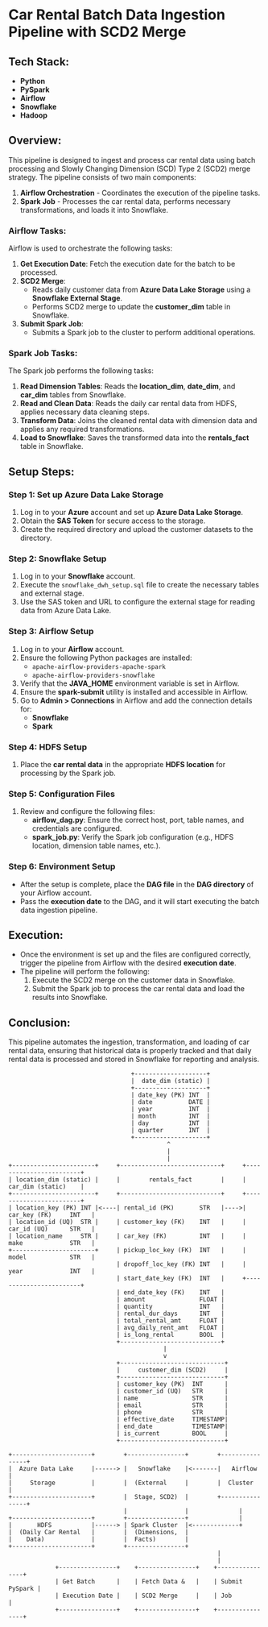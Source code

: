# Car Rental Batch Data Ingestion Pipeline with SCD2 Merge

## Tech Stack:
- **Python**
- **PySpark**
- **Airflow**
- **Snowflake**
- **Hadoop**

## Overview:
This pipeline is designed to ingest and process car rental data using batch processing and Slowly Changing Dimension (SCD) Type 2 (SCD2) merge strategy. The pipeline consists of two main components:
1. **Airflow Orchestration** - Coordinates the execution of the pipeline tasks.
2. **Spark Job** - Processes the car rental data, performs necessary transformations, and loads it into Snowflake.

### Airflow Tasks:
Airflow is used to orchestrate the following tasks:

1. **Get Execution Date**: Fetch the execution date for the batch to be processed.
2. **SCD2 Merge**: 
    - Reads daily customer data from **Azure Data Lake Storage** using a **Snowflake External Stage**.
    - Performs SCD2 merge to update the **customer_dim** table in Snowflake.
3. **Submit Spark Job**: 
    - Submits a Spark job to the cluster to perform additional operations.

### Spark Job Tasks:
The Spark job performs the following tasks:
1. **Read Dimension Tables**: Reads the **location_dim**, **date_dim**, and **car_dim** tables from Snowflake.
2. **Read and Clean Data**: Reads the daily car rental data from HDFS, applies necessary data cleaning steps.
3. **Transform Data**: Joins the cleaned rental data with dimension data and applies any required transformations.
4. **Load to Snowflake**: Saves the transformed data into the **rentals_fact** table in Snowflake.

## Setup Steps:

### Step 1: Set up Azure Data Lake Storage
1. Log in to your **Azure** account and set up **Azure Data Lake Storage**.
2. Obtain the **SAS Token** for secure access to the storage.
3. Create the required directory and upload the customer datasets to the directory.

### Step 2: Snowflake Setup
1. Log in to your **Snowflake** account.
2. Execute the `snowflake_dwh_setup.sql` file to create the necessary tables and external stage.
3. Use the SAS token and URL to configure the external stage for reading data from Azure Data Lake.

### Step 3: Airflow Setup
1. Log in to your **Airflow** account.
2. Ensure the following Python packages are installed:
   - `apache-airflow-providers-apache-spark`
   - `apache-airflow-providers-snowflake`
3. Verify that the **JAVA_HOME** environment variable is set in Airflow.
4. Ensure the **spark-submit** utility is installed and accessible in Airflow.
5. Go to **Admin > Connections** in Airflow and add the connection details for:
   - **Snowflake**
   - **Spark**

### Step 4: HDFS Setup
1. Place the **car rental data** in the appropriate **HDFS location** for processing by the Spark job.

### Step 5: Configuration Files
1. Review and configure the following files:
   - **airflow_dag.py**: Ensure the correct host, port, table names, and credentials are configured.
   - **spark_job.py**: Verify the Spark job configuration (e.g., HDFS location, dimension table names, etc.).
   
### Step 6: Environment Setup
- After the setup is complete, place the **DAG file** in the **DAG directory** of your Airflow account.
- Pass the **execution date** to the DAG, and it will start executing the batch data ingestion pipeline.

## Execution:

- Once the environment is set up and the files are configured correctly, trigger the pipeline from Airflow with the desired **execution date**.
- The pipeline will perform the following:
  1. Execute the SCD2 merge on the customer data in Snowflake.
  2. Submit the Spark job to process the car rental data and load the results into Snowflake.

## Conclusion:
This pipeline automates the ingestion, transformation, and loading of car rental data, ensuring that historical data is properly tracked and that daily rental data is processed and stored in Snowflake for reporting and analysis.

```
                                  +--------------------+
                                  |  date_dim (static) |
                                  +--------------------+
                                  | date_key (PK) INT  |
                                  | date          DATE |
                                  | year          INT  |
                                  | month         INT  |
                                  | day           INT  |
                                  | quarter       INT  |
                                  +--------------------+
                                            ^
                                            |
                                            |
+-----------------------+     +----------------------------+     +------------------------+
| location_dim (static) |     |        rentals_fact        |     |    car_dim (static)    |
+-----------------------+     +----------------------------+     +------------------------+
| location_key (PK) INT |<----| rental_id (PK)       STR   |---->| car_key (FK)     INT   |
| location_id (UQ)  STR |     | customer_key (FK)    INT   |     | car_id (UQ)      STR   |
| location_name     STR |     | car_key (FK)         INT   |     | make             STR   |
+-----------------------+     | pickup_loc_key (FK)  INT   |     | model            STR   |
                              | dropoff_loc_key (FK) INT   |     | year             INT   |
                              | start_date_key (FK)  INT   |     +------------------------+
                              | end_date_key (FK)    INT   |
                              | amount               FLOAT |
                              | quantity             INT   |
                              | rental_dur_days      INT   |
                              | total_rental_amt     FLOAT |
                              | avg_daily_rent_amt   FLOAT |
                              | is_long_rental       BOOL  |
                              +----------------------------+
                                           |
                                           v
                              +-----------------------------+
                              |     customer_dim (SCD2)     |
                              +-----------------------------+
                              | customer_key (PK)  INT      |
                              | customer_id (UQ)   STR      |
                              | name               STR      |
                              | email              STR      |
                              | phone              STR      |
                              | effective_date     TIMESTAMP|
                              | end_date           TIMESTAMP|
                              | is_current         BOOL     |
                              +-----------------------------+

```

```
+----------------------+        +----------------+        +----------------+
|  Azure Data Lake     |------> |   Snowflake    |<-------|   Airflow      |
|     Storage          |        |  (External     |        |  Cluster       |
+----------------------+        |  Stage, SCD2)  |        +----------------+
                                |                |              |
+----------------------+        +----------------+              |
|       HDFS           |------> | Spark Cluster  |<-------------+
|  (Daily Car Rental   |        |  (Dimensions,  |     
|    Data)             |        |  Facts)        |     
+----------------------+        +----------------+     
                                                          |
                                                          |
             +----------------+    +----------------+    +----------------+
             | Get Batch      |    | Fetch Data &   |    | Submit PySpark |
             | Execution Date |    | SCD2 Merge     |    | Job            |
             +----------------+    +----------------+    +----------------+
```